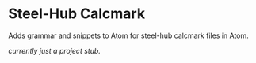 
# Steel-Hub Calcmark

Adds grammar and snippets to Atom for steel-hub calcmark files in Atom.

*currently just a project stub.*
